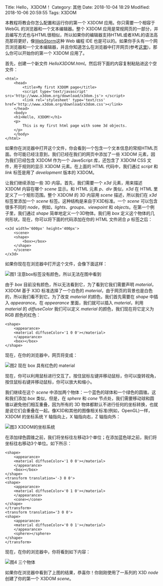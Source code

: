 Title: Hello，X3DOM！
Category: 其他
Date: 2018-10-04 18:29
Modified: 2018-10-06 20:59:55
Tags: X3DOM

本教程将教会你怎么配置和运行你的第一个 X3DOM 应用。你只需要一个相容于 WebGL 的浏览器和一个文本编辑器。整个 X3DOM 应用是常规网页的一部分，并且编写方式也与HTML很相似，所以如果你的编辑器支持HTML或者XML的语法高亮那将更好，像[WebStorm](http://www.jetbrains.com/webstorm/)这种 Web 编程 IDE 也是可以的。如果你手头有一个网页浏览器和一个文本编辑器，并且你知道怎么在浏览器中打开网页(参考[这里](https://doc.x3dom.org/gettingStarted/index.html))，那么你可以开始你的第一个 X3DOM 应用了。

首先，创建一个新文件 *HelloX3DOM.html*。然后将下面的内容复制粘贴进这个空文件：
```
<html>
    <head>
        <title>My first X3DOM page</title>
        <script type='text/javascript' src='http://www.x3dom.org/download/x3dom.js'> </script>
        <link rel='stylesheet' type='text/css' href='http://www.x3dom.org/download/x3dom.css'></link>
    </head>
    <body>
    <h1>Hello, X3DOM!</h1>
    <p>
        This is my first html page with some 3d objects.
    </p>
    </body>
</html>
```
如果你在浏览器中打开这个文件，你会看到一个包含一个文本信息的常规HTML页面。你可能已经注意到，我们已经在我们的网页中添加了一些 X3DOM 元素，因为我们已经包含 X3DOM 作为一个 JaveScript 库，还包含了 X3DOM CSS 文件，用于规则的显示 X3DOM 元素。在上面的 HTML 代码中，我们通过 *script* 和 *link* 标签是用了 *development* 版本的 X3DOM。

让我们继续添加一些 3D 内容。首先，我们需要一个 *x3d* 元素，用来描述 X3DOM 内容在哪个 *scene* 显示。和 HTML 元素 *p*、*div* 类似，*x3d* 在 HTML 里定义了一个矩形范围。整个 X3DOM 的 3D 内容用 *scene* 描述，所以我们在 *x3d* 标签里添加一个 *scene* 标签。这种结构是来自于X3D标准。一个 *scene* 可以包含很多不同的 *node*，例如，*lights*、*groups*、*viewpoint* 和 *objects*。在第一个例子里，我们通过 *shape* 简单地定义一个3D物体。我们用 *box* 定义这个物体的几何形状。现在，你可以将下面的代码添加在你的 HTML 文件闭合 *p* 标签之后：
```
<x3d width='600px' height='400px'>
    <scene>
    <shape>
        <box></box>
    </shape>
    </scene>
</x3d>
```
如果你现在在浏览器中打开这个文件，会像下面这样：

![图1    注意box标签没有颜色，所以无法在图中看到]({filename}/images/fig1.png)

由于 *box* 目前没有颜色，所以无法看到它，为了看到它我们需要声明 *material*，X3DOM 基于 X3D 标准选择了一个白色的 *material*，由于网页的背景也是白色的，所以我们看不到它。为了改变 *material* 的颜色，我们首先需要在 *shape* 中插入 *appearance*。在 *appearance* 里面，我们就可以插入 *material*，利用 *material* 的 *diffuseColor* 我们可以定义 *material* 的颜色，我们现在将它定义为 RGB 颜色的红色：
```
<shape>
    <appearance>
    <material diffuseColor='1 0 0'></material>
    </appearance>
    <box></box>
</shape>
```
现在，在你的浏览器中，网页将变成：

![图2    现在 *box* 具有红色的 *material*]({filename}/images/fig2.png)

现在，你可以利用鼠标进行交互了。按住鼠标左键并移动鼠标，你可以旋转视角，按住鼠标右键并移动鼠标，你可以放大和缩小。

我们继续在这个 *scene* 中添加两个物体：一个蓝色的球体和一个绿色的圆锥。这和我们添加 *box* 类似，但是，在 *sphere* 和 *cone* 节点处，我们需要移动球和圆锥以避免他们相互重叠，因为所有的 3D 物体都默认不进行任何的坐标转换，也就是说它们会重叠在一起。像X3D和其他的图像相关标准(例如，OpenGL)一样，X3DOM 的坐标系统 Y 轴指向上，X 轴指向右，Z 轴指向外：

![图3  X3DOM的坐标系统]({filename}/images/fig3.png)

在添加绿色圆锥之前，我们将坐标往左移动3个单位；在添加蓝色球之前，我们将坐标往右移动3个单位。如下所示：
```
<shape>
    <appearance>
    <material diffuseColor='1 0 0'></material>
    </appearance>
    <box></box>
</shape>
<transform translation='-3 0 0'>
<shape>
    <appearance>
    <material diffuseColor='0 1 0'></material>
    </appearance>
    <cone></cone>
</shape>
</transform>
<transform translation='3 0 0'>
<shape>
    <appearance>
    <material diffuseColor='0 0 1'></material>
    </appearance>
    <sphere></sphere>
</shape>
</transform>
```
现在，在你的浏览器中，你将看到如下内容：

![图4 三个物体]({filename}/images/fig4.png)

如果你在浏览器中看到了上图的结果，恭喜你！你刚刚使用了一系列的 X3D *node* 创建了你的第一个 X3DOM *scene*。
